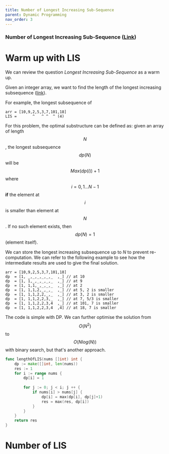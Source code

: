 ```yaml
---
title: Number of Longest Increasing Sub-Sequence
parent: Dynamic Programming
nav_order: 3
---
```

### Number of Longest Increasing Sub-Sequence ([Link](https://leetcode.com/problems/number-of-longest-increasing-subsequence))
# Warm up with LIS
We can review the question *Longest Increasing Sub-Sequence* as a warm up.

Given an integer array, we want to find the length of the longest increasing subsequence ([link](https://leetcode.com/problems/longest-increasing-subsequence/description/)).

For example, the longest subsequence of 
```
arr = [10,9,2,5,3,7,101,18]
LIS =       ^   ^ ^  ^ (4)
```

For this problem, the optimal substructure can be defined as: given an array of length $$N$$, the longest subsequence $$dp(N)$$ will be $$Max(dp(i))+1$$ where $$i=0,1...N-1$$ **if** the element at $$i$$ is smaller than element at $$N$$. If no such element exists, then $$dp(N)=1$$ (element itself).

We can store the longest increasing subsequence up to $N$ to prevent re-computation. We can refer to the following example to see how the intermediate results are used to give the final solution.
```
arr = [10,9,2,5,3,7,101,18]
dp  = [1, _,_,_,_,_,_  ,_] // at 10
dp  = [1, 1,_,_,_,_,_  ,_] // at 9
dp  = [1, 1,1,_,_,_,_  ,_] // at 2
dp  = [1, 1,1,2,_,_,_  ,_] // at 5, 2 is smaller
dp  = [1, 1,1,2,2,_,_  ,_] // at 3, 2 is smaller
dp  = [1, 1,1,2,2,3,_  ,_] // at 7, 5/3 is smaller
dp  = [1, 1,1,2,2,3,4  ,_] // at 101, 7 is smaller
dp  = [1, 1,1,2,2,3,4  ,4] // at 18, 7 is smaller
```

The code is simple with DP. We can further optimise the solution from $$O(N^2)$$ to $$O(N log(N))$$ with binary search, but that's another approach.
```go
func lengthOfLIS(nums []int) int {
    dp := make([]int, len(nums))
    res := 1
    for i := range nums {
        dp[i] = 1
        
        for j := 0; j < i; j ++ {
            if nums[i] > nums[j] {
                dp[i] = max(dp[i], dp[j]+1)
                res = max(res, dp[i])
            }
        }
    }
    return res
}
```

# Number of LIS

